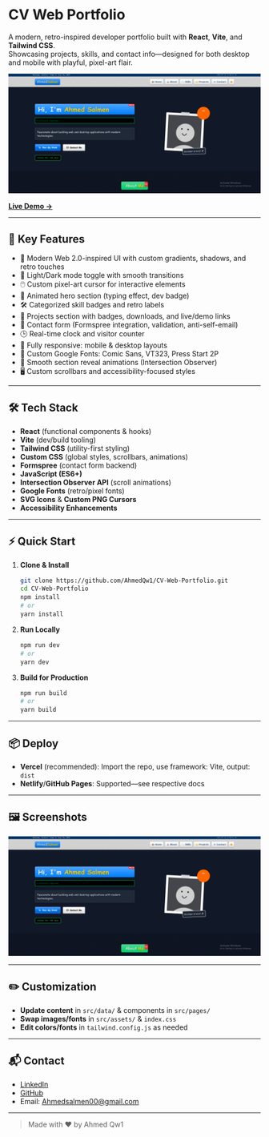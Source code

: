 # CV Web Portfolio

A modern, retro-inspired developer portfolio built with **React**, **Vite**, and **Tailwind CSS**.  
Showcasing projects, skills, and contact info—designed for both desktop and mobile with playful, pixel-art flair.

![Website Screenshot](src/assets/Website-Showcase.png)

[**Live Demo →**](https://cv-web-portfolio.vercel.app/) 

---

## 🚀 Key Features

- 🌈 Modern Web 2.0-inspired UI with custom gradients, shadows, and retro touches
- 🌙 Light/Dark mode toggle with smooth transitions
- 🖱️ Custom pixel-art cursor for interactive elements
- 👋 Animated hero section (typing effect, dev badge)
- 🛠️ Categorized skill badges and retro labels
- 📂 Projects section with badges, downloads, and live/demo links
- 📧 Contact form (Formspree integration, validation, anti-self-email)
- 🕒 Real-time clock and visitor counter
- 📱 Fully responsive: mobile & desktop layouts
- 🎨 Custom Google Fonts: Comic Sans, VT323, Press Start 2P
- 🏁 Smooth section reveal animations (Intersection Observer)
- 🖥️ Custom scrollbars and accessibility-focused styles

---

## 🛠️ Tech Stack

- **React** (functional components & hooks)
- **Vite** (dev/build tooling)
- **Tailwind CSS** (utility-first styling)
- **Custom CSS** (global styles, scrollbars, animations)
- **Formspree** (contact form backend)
- **JavaScript (ES6+)**
- **Intersection Observer API** (scroll animations)
- **Google Fonts** (retro/pixel fonts)
- **SVG Icons** & **Custom PNG Cursors**
- **Accessibility Enhancements**

---

## ⚡ Quick Start

1. **Clone & Install**
    ```bash
    git clone https://github.com/AhmedQw1/CV-Web-Portfolio.git
    cd CV-Web-Portfolio
    npm install
    # or
    yarn install
    ```
2. **Run Locally**
    ```bash
    npm run dev
    # or
    yarn dev
    ```
3. **Build for Production**
    ```bash
    npm run build
    # or
    yarn build
    ```

---

## 📦 Deploy

- **Vercel** (recommended): Import the repo, use framework: Vite, output: `dist`
- **Netlify**/**GitHub Pages**: Supported—see respective docs

---

## 🖼️ Screenshots

![Website Screenshot](src/assets/Website-Showcase.png)

---

## ✏️ Customization

- **Update content** in `src/data/` & components in `src/pages/`
- **Swap images/fonts** in `src/assets/` & `index.css`
- **Edit colors/fonts** in `tailwind.config.js` as needed

---

## 📬 Contact

- [LinkedIn](https://www.linkedin.com/in/ahmed-salmen-26119a370/)
- [GitHub](https://github.com/AhmedQw1)
- Email: Ahmedsalmen00@gmail.com

---

> Made with ❤️ by Ahmed Qw1
